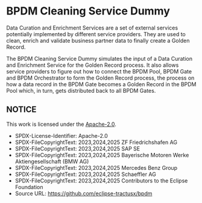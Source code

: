 # BPDM Cleaning Service Dummy

Data Curation and Enrichment Services are a set of external services potentially implemented by different service providers. They are used to clean, enrich and validate business partner data to finally create a Golden Record.

The BPDM Cleaning Service Dummy simulates the input of a Data Curation and Enrichment Service for the Golden Record process. It also allows service providers to figure out how to connect the BPDM Pool, BPDM Gate and BPDM Orchestrator to form the Golden Record process, the process on how a data record in the BPDM Gate becomes a Golden Record in the BPDM Pool which, in turn, gets distributed back to all BPDM Gates.

## NOTICE

This work is licensed under the [Apache-2.0](https://www.apache.org/licenses/LICENSE-2.0).

- SPDX-License-Identifier: Apache-2.0
- SPDX-FileCopyrightText: 2023,2024,2025 ZF Friedrichshafen AG
- SPDX-FileCopyrightText: 2023,2024,2025 SAP SE
- SPDX-FileCopyrightText: 2023,2024,2025 Bayerische Motoren Werke Aktiengesellschaft (BMW AG)
- SPDX-FileCopyrightText: 2023,2024,2025 Mercedes Benz Group
- SPDX-FileCopyrightText: 2023,2024,2025 Schaeffler AG
- SPDX-FileCopyrightText: 2023,2024,2025 Contributors to the Eclipse Foundation
- Source URL: <https://github.com/eclipse-tractusx/bpdm>
